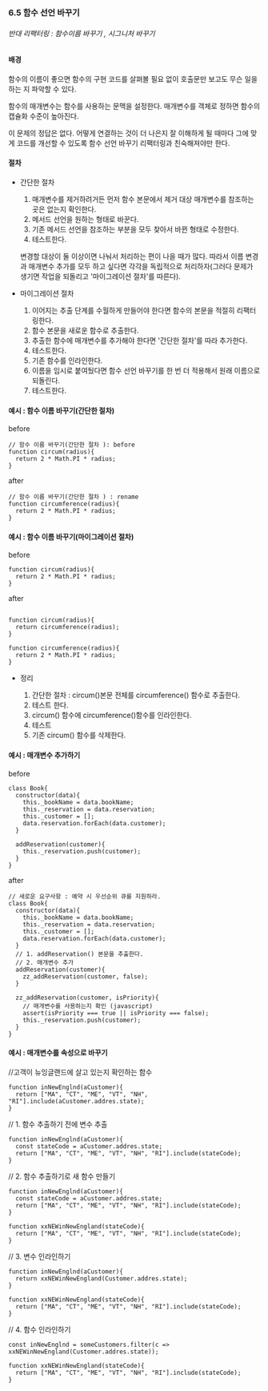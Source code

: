 ### 6.5 함수 선언 바꾸기
###### 반대 리팩터링 : _함수이름 바꾸기_ , _시그니처 바꾸기_
#### 배경
함수의 이름이 좋으면 함수의 구현 코드를 살펴볼 필요 없이 호출문만 보고도 무슨 일을 하는 지 파악할 수 있다.

함수의 매개변수는 함수를 사용하는 문맥을 설정한다.
매개변수를 객체로 정하면 함수의 캡슐화 수준이 높아진다.

이 문제의 정답은 없다.  어떻게 연결하는 것이 더 나은지 잘 이해하게 될 때마다 그에 맞게 코드를 개선할 수 있도록 함수 선언 바꾸기 리팩터링과 친숙해져야만 한다.


#### 절차

* 간단한 절차
  
  1. 매개변수를 제거하려거든 먼저 함수 본문에서 제거 대상 매개변수를 참조하는 곳은 없는지 확인한다.
  2. 메서드 선언을 원하는 형태로 바꾼다.
  3. 기존 메서드 선언을 참조하는 부분을 모두 찾아서 바뀐 형태로 수정한다.
  4. 테스트한다.

  변경할 대상이 둘 이상이면 나눠서 처리하는 편이 나을 때가 많다. 따라서 이름 변경과 매개변수 추가를 모두 하고 싶다면 각각을 독립적으로 처리하자(그러다 문제가 생기면 작업을 되돌리고 '마이그레이션 절차'를 따른다).

* 마이그레이션 절차
  
  1. 이어지는 추출 단계를 수월하게 만들어야 한다면 함수의 본문을 적절히 리팩터링한다.
  2. 함수 본문을 새로운 함수로 추출한다.
  3. 추출한 함수에 매개변수를 추가해야 한다면 '간단한 절차'를 따라 추가한다.
  4. 테스트한다.
  5. 기존 함수를 인라인한다.
  6. 이름을 임시로 붙여뒀다면 함수 선언 바꾸기를 한 번 더 적용해서 원래 이름으로 되돌린다.
  7. 테스트한다.



#### 예시 : 함수 이름 바꾸기(간단한 절차)
before
```
// 함수 이름 바꾸기(간단한 절차 ): before
function circum(radius){
  return 2 * Math.PI * radius;
}
```
after 
```
// 함수 이름 바꾸기(간단한 절차 ) : rename 
function circumference(radius){
  return 2 * Math.PI * radius;
}
```
#### 예시 : 함수 이름 바꾸기(마이그레이션 절차)
before
```
function circum(radius){
  return 2 * Math.PI * radius;
}
```
after 
```

function circum(radius){
  return circumference(radius);
}

function circumference(radius){
  return 2 * Math.PI * radius;
}
```

* 정리

  1. 간단한 절차 : circum()본문 전체를 circumference() 함수로 추출한다.
  2. 테스트 한다.
  3. circum() 함수에 circumference()함수를 인라인한다.
  4. 테스트
  5. 기존 circum() 함수를 삭제한다.


#### 예시 : 매개변수 추가하기
before
```
class Book{
  constructor(data){
    this._bookName = data.bookName;
    this._reservation = data.reservation;
    this._customer = [];
    data.reservation.forEach(data.customer);
  }

  addReservation(customer){
    this._reservation.push(customer);
  }
}
```
after
```
// 새로운 요구사항 : 예약 시 우선순위 큐를 지원하라.
class Book{
  constructor(data){
    this._bookName = data.bookName;
    this._reservation = data.reservation;
    this._customer = [];
    data.reservation.forEach(data.customer);
  }
  // 1. addReservation() 본문을 추출한다.
  // 2. 매개변수 추가
  addReservation(customer){
    zz_addReservation(customer, false);
  }

  zz_addReservation(customer, isPriority){
    // 매개변수를 사용하는지 확인 (javascript)
    assert(isPriority === true || isPriority === false);
    this._reservation.push(customer);
  }
}
```

#### 예시 : 매개변수를 속성으로 바꾸기
//고객이 뉴잉글랜드에 살고 있는지 확인하는 함수
```
function inNewEnglnd(aCustomer){
  return ["MA", "CT", "ME", "VT", "NH", "RI"].include(aCustomer.addres.state);
}
```
// 1. 함수 추출하기 전에 변수 추출
```
function inNewEnglnd(aCustomer){
  const stateCode = aCustomer.addres.state;
  return ["MA", "CT", "ME", "VT", "NH", "RI"].include(stateCode);
}
```
// 2. 함수 추출하기로 새 함수 만들기
```
function inNewEnglnd(aCustomer){
  const stateCode = aCustomer.addres.state;
  return ["MA", "CT", "ME", "VT", "NH", "RI"].include(stateCode);
}

function xxNEWinNewEngland(stateCode){
  return ["MA", "CT", "ME", "VT", "NH", "RI"].include(stateCode);
}
```
// 3. 변수 인라인하기
```
function inNewEnglnd(aCustomer){
  return xxNEWinNewEngland(Customer.addres.state);
}

function xxNEWinNewEngland(stateCode){
  return ["MA", "CT", "ME", "VT", "NH", "RI"].include(stateCode);
}
```
// 4. 함수 인라인하기
```
const inNewEnglnd = someCustomers.filter(c => xxNEWinNewEngland(Customer.addres.state));

function xxNEWinNewEngland(stateCode){
  return ["MA", "CT", "ME", "VT", "NH", "RI"].include(stateCode);
}
```